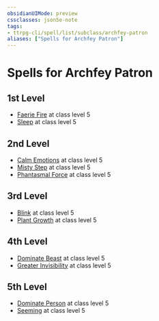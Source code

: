 ```yaml
---
obsidianUIMode: preview
cssclasses: json5e-note
tags:
- ttrpg-cli/spell/list/subclass/archfey-patron
aliases: ["Spells for Archfey Patron"]
---
```

# Spells for Archfey Patron

## 1st Level

- [Faerie Fire](2-Mechanics/CLI/spells/faerie-fire-xphb.md "XPHB") at class level 5
- [Sleep](2-Mechanics/CLI/spells/sleep-xphb.md "XPHB") at class level 5

## 2nd Level

- [Calm Emotions](2-Mechanics/CLI/spells/calm-emotions-xphb.md "XPHB") at class level 5
- [Misty Step](2-Mechanics/CLI/spells/misty-step-xphb.md "XPHB") at class level 5
- [Phantasmal Force](2-Mechanics/CLI/spells/phantasmal-force-xphb.md "XPHB") at class level 5

## 3rd Level

- [Blink](2-Mechanics/CLI/spells/blink-xphb.md "XPHB") at class level 5
- [Plant Growth](2-Mechanics/CLI/spells/plant-growth-xphb.md "XPHB") at class level 5

## 4th Level

- [Dominate Beast](2-Mechanics/CLI/spells/dominate-beast-xphb.md "XPHB") at class level 5
- [Greater Invisibility](2-Mechanics/CLI/spells/greater-invisibility-xphb.md "XPHB") at class level 5

## 5th Level

- [Dominate Person](2-Mechanics/CLI/spells/dominate-person-xphb.md "XPHB") at class level 5
- [Seeming](2-Mechanics/CLI/spells/seeming-xphb.md "XPHB") at class level 5